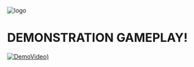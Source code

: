 ![logo](https://i.postimg.cc/FsPmQ7ww/download-3.gif)
# DEMONSTRATION GAMEPLAY!
[![DemoVideo](https://i.postimg.cc/LXrZhTy7/Runner.jpg))](https://youtu.be/eRnll2w2GK8)